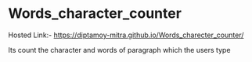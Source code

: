 # Words_character_counter

Hosted Link:- https://diptamoy-mitra.github.io/Words_charecter_counter/

Its count the character and words of paragraph which the users type
